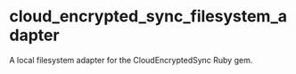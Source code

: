 cloud_encrypted_sync_filesystem_adapter
=======================================

A local filesystem adapter for the CloudEncryptedSync Ruby gem.